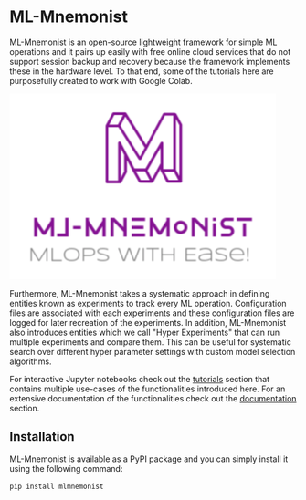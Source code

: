 # ML-Mnemonist

ML-Mnemonist is an open-source lightweight framework for simple ML operations and it pairs up easily with free online cloud services that do not support session backup and recovery because the framework implements these in the hardware level. To that end, some of the tutorials here are purposefully created to work with Google Colab.

![check](/figures/logo.png)

Furthermore, ML-Mnemonist takes a systematic approach in defining entities known as experiments to track every ML operation. Configuration files are associated with each experiments and these configuration files are logged for later recreation of the experiments. In addition, ML-Mnemonist also introduces entities which we call "Hyper Experiments" that can run multiple experiments and compare them. This can be useful for systematic search over different hyper parameter settings with custom model selection algorithms.

For interactive Jupyter notebooks check out the [tutorials](/tutorial/) section that contains multiple use-cases of the functionalities introduced here. For an extensive documentation of the functionalities check out the [documentation](/tutorial/documentation.md) section.

## Installation
ML-Mnemonist is available as a PyPI package and you can simply install it using the following command:
```
pip install mlmnemonist
```
